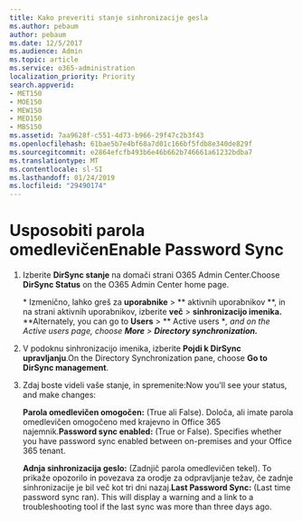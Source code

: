 ```yaml
---
title: Kako preveriti stanje sinhronizacije gesla
ms.author: pebaum
author: pebaum
ms.date: 12/5/2017
ms.audience: Admin
ms.topic: article
ms.service: o365-administration
localization_priority: Priority
search.appverid:
- MET150
- MOE150
- MEW150
- MED150
- MBS150
ms.assetid: 7aa9628f-c551-4d73-b966-29f47c2b3f43
ms.openlocfilehash: 61bae5b7e4bf68a7d01c166bf5fdb8e340de829f
ms.sourcegitcommit: e2864efcfb493b6e46b662b746661a61232bdba7
ms.translationtype: MT
ms.contentlocale: sl-SI
ms.lasthandoff: 01/24/2019
ms.locfileid: "29490174"
---
```

# <a name="enable-password-sync"></a><span data-ttu-id="5cc6f-102">Usposobiti parola omedlevičen</span><span class="sxs-lookup"><span data-stu-id="5cc6f-102">Enable Password Sync</span></span>

1.  <span data-ttu-id="5cc6f-103">Izberite **DirSync stanje** na domači strani O365 Admin Center.</span><span class="sxs-lookup"><span data-stu-id="5cc6f-103">Choose **DirSync Status** on the O365 Admin Center home page.</span></span> 
    
     <span data-ttu-id="5cc6f-104">\* Izmenično, lahko greš za **uporabnike** \> \*\* aktivnih uporabnikov \*\*, in na strani aktivnih uporabnikov, izberite **več** \> **sinhronizacijo imenika.** \*</span><span class="sxs-lookup"><span data-stu-id="5cc6f-104">\*Alternately, you can go to **Users** \> \*\* Active users \**, and on the Active users page, choose **More** \> **Directory synchronization.***</span></span> 
    
2. <span data-ttu-id="5cc6f-105">V podoknu sinhronizacijo imenika, izberite **Pojdi k DirSync upravljanju**.</span><span class="sxs-lookup"><span data-stu-id="5cc6f-105">On the Directory Synchronization pane, choose **Go to DirSync management**.</span></span> 
    
3. <span data-ttu-id="5cc6f-106">Zdaj boste videli vaše stanje, in spremenite:</span><span class="sxs-lookup"><span data-stu-id="5cc6f-106">Now you'll see your status, and make changes:</span></span>
    
    <span data-ttu-id="5cc6f-p101">**Parola omedlevičen omogočen:** (True ali False). Določa, ali imate parola omedlevičen omogočeno med krajevno in Office 365 najemnik.</span><span class="sxs-lookup"><span data-stu-id="5cc6f-p101">**Password sync enabled:** (True or False). Specifies whether you have password sync enabled between on-premises and your Office 365 tenant.</span></span> 
    
    <span data-ttu-id="5cc6f-p102">**Adnja sinhronizacija geslo:** (Zadnjič parola omedlevičen tekel). To prikaže opozorilo in povezava za orodje za odpravljanje težav, če zadnje sinhronizacije je bil več kot tri dni nazaj.</span><span class="sxs-lookup"><span data-stu-id="5cc6f-p102">**Last Password Sync:** (Last time password sync ran). This will display a warning and a link to a troubleshooting tool if the last sync was more than three days ago.</span></span> 
    

